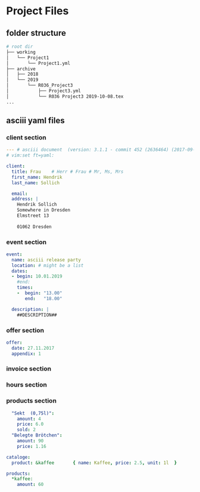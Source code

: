 # Project Files

## folder structure


```bash
# root dir
├── working
│   └── Project1
│       └── Project1.yml
├── archive
│   ├── 2018
│   └── 2019
│       └── R036_Project3
│           ├── Project3.yml
│           └── R036 Project3 2019-10-08.tex
...
```

## asciii yaml files

### client section


```yaml
--- # asciii document  (version: 3.1.1 - commit 452 (2636464) (2017-09-20, release), template: default)
# vim:set ft=yaml:

client:
  title: Frau    # Herr # Frau # Mr, Ms, Mrs
  first_name: Hendrik
  last_name: Sollich

  email:
  address: |
    Hendrik Sollich
    Somewhere in Dresden
    Elmstreet 13
    
    01062 Dresden

```


### event section

```yaml
event:
  name: asciii release party
  location: # might be a list
  dates:
  - begin: 10.01.2019
    #end:
    times:
    -  begin: "13.00"
       end:   "18.00"

  description: |
    ##DESCRIPTION##
```

### offer section

```yaml
offer:
  date: 27.11.2017
  appendix: 1
```


### invoice section

### hours section

### products section

```yaml
  "Sekt  (0,75l)":
    amount: 4
    price: 6.0
    sold: 2
  "Belegte Brötchen":
    amount: 90
    price: 1.16
```

```yaml
cataloge:
  product: &kaffee       { name: Kaffee, price: 2.5, unit: 1l  }

products:
  *kaffee:
    amount: 60
```

